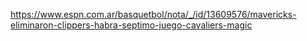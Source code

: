 https://www.espn.com.ar/basquetbol/nota/_/id/13609576/mavericks-eliminaron-clippers-habra-septimo-juego-cavaliers-magic